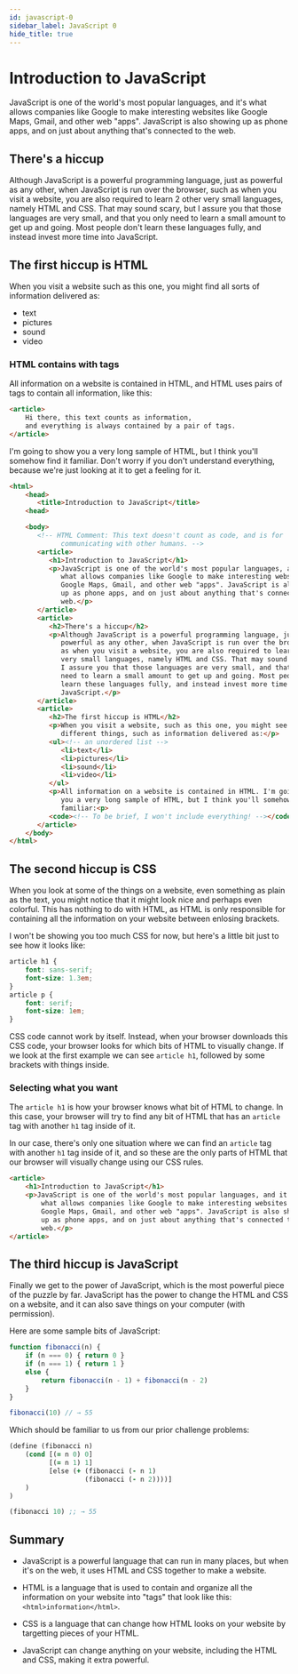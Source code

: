 ```yaml
---
id: javascript-0
sidebar_label: JavaScript 0
hide_title: true
---
```


# Introduction to JavaScript

JavaScript is one of the world's most popular languages, and it's what allows
companies like Google to make interesting websites like Google Maps, Gmail,
and other web "apps". JavaScript is also showing up as phone apps, and on just
about anything that's connected to the web.

## There's a hiccup

Although JavaScript is a powerful programming language, just as powerful as any
other, when JavaScript is run over the browser, such as when you visit a
website, you are also required to learn 2 other very small languages, namely
HTML and CSS. That may sound scary, but I assure you that those languages are
very small, and that you only need to learn a small amount to get up and going.
Most people don't learn these languages fully, and instead invest more time into
JavaScript.

## The first hiccup is HTML

When you visit a website such as this one, you might find all sorts of 
information delivered as:
 - text
 - pictures
 - sound
 - video

### HTML contains with tags

All information on a website is contained in HTML, and HTML uses pairs of tags 
to contain all information, like this:

``` html
<article>
    Hi there, this text counts as information, 
    and everything is always contained by a pair of tags.
</article>
```

I'm going to show you a very long sample of HTML, but I think you'll somehow 
find it familiar. Don't worry if you don't understand everything, because we're
just looking at it to get a feeling for it.

``` html
<html>
    <head>
       <title>Introduction to JavaScript</title>
    <head>

    <body>
       <!-- HTML Comment: This text doesn't count as code, and is for
             communicating with other humans. -->
       <article>
          <h1>Introduction to JavaScript</h1>
          <p>JavaScript is one of the world's most popular languages, and it's
             what allows companies like Google to make interesting websites like
             Google Maps, Gmail, and other web "apps". JavaScript is also showing
             up as phone apps, and on just about anything that's connected to the
             web.</p>
       </article>
       <article>
          <h2>There's a hiccup</h2>
          <p>Although JavaScript is a powerful programming language, just as
             powerful as any other, when JavaScript is run over the browser, such
             as when you visit a website, you are also required to learn 2 other
             very small languages, namely HTML and CSS. That may sound scary, but
             I assure you that those languages are very small, and that you only
             need to learn a small amount to get up and going. Most people don't
             learn these languages fully, and instead invest more time into
             JavaScript.</p>
       </article>
       <article>
          <h2>The first hiccup is HTML</h2>
          <p>When you visit a website, such as this one, you might see some
             different things, such as information delivered as:</p>
          <ul><!-- an unordered list -->
             <li>text</li>
             <li>pictures</li>
             <li>sound</li>
             <li>video</li>
          </ul>
          <p>All information on a website is contained in HTML. I'm going to show
             you a very long sample of HTML, but I think you'll somehow find it
             familiar:<p>
          <code><!-- To be brief, I won't include everything! --></code>
       </article>
    </body>
</html>
```

## The second hiccup is CSS

When you look at some of the things on a website, even something as plain as the
text, you might notice that it might look nice and perhaps even colorful. This
has nothing to do with HTML, as HTML is only responsible for containing all the
information on your website between enlosing brackets.

I won't be showing you too much CSS for now, but here's a little bit just to see
how it looks like:

``` css
article h1 {
    font: sans-serif;
    font-size: 1.3em;
}
article p {
    font: serif;
    font-size: 1em;
}
```

CSS code cannot work by itself. Instead, when your browser downloads this CSS
code, your browser looks for which bits of HTML to visually change. If we look
at the first example we can see `article h1`, followed by some brackets with
things inside.

### Selecting what you want

The `article h1` is how your browser knows what bit of HTML to change. In this
case, your browser will try to find any bit of HTML that has an `article` tag
with another `h1` tag inside of it.

In our case, there's only one situation where we can find an `article` tag with
another `h1` tag inside of it, and so these are the only parts of HTML that our
browser will visually change using our CSS rules.

``` html
<article>
    <h1>Introduction to JavaScript</h1>
    <p>JavaScript is one of the world's most popular languages, and it's
        what allows companies like Google to make interesting websites like
        Google Maps, Gmail, and other web "apps". JavaScript is also showing
        up as phone apps, and on just about anything that's connected to the
        web.</p>
</article>
```

## The third hiccup is JavaScript

Finally we get to the power of JavaScript, which is the most powerful piece of
the puzzle by far. JavaScript has the power to change the HTML and CSS on a 
website, and it can also save things on your computer (with permission).

Here are some sample bits of JavaScript:

``` javascript
function fibonacci(n) {
    if (n === 0) { return 0 }
    if (n === 1) { return 1 }
    else {
        return fibonacci(n - 1) + fibonacci(n - 2)
    }
}

fibonacci(10) // → 55
```

Which should be familiar to us from our prior challenge problems:

``` clojure
(define (fibonacci n)
    (cond [(= n 0) 0]
          [(= n 1) 1]
          [else (+ (fibonacci (- n 1) 
                   (fibonacci (- n 2))))]
    )
)

(fibonacci 10) ;; → 55
```

## Summary

* JavaScript is a powerful language that can run in many places, but when it's
  on the web, it uses HTML and CSS together to make a website.

* HTML is a language that is used to contain and organize all the information on
  your website into "tags" that look like this: `<html>information</html>`.

* CSS is a language that can change how HTML looks on your website by targetting
  pieces of your HTML.

* JavaScript can change anything on your website, including the HTML and CSS,
  making it extra powerful.
